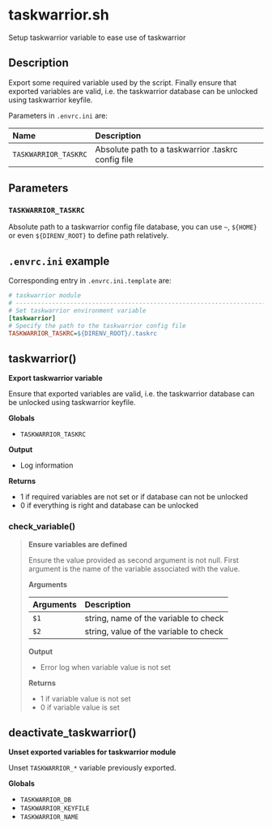 # taskwarrior.sh

Setup taskwarrior variable to ease use of taskwarrior

## Description

Export some required variable used by the script. Finally ensure that
exported variables are valid, i.e. the taskwarrior database can be
unlocked using taskwarrior keyfile.

Parameters in `.envrc.ini` are:

<center>

| Name                 | Description                                           |
| :-----------------   | :---------------------------------------------------- |
| `TASKWARRIOR_TASKRC` | Absolute path to a taskwarrior .taskrc config file  |

</center>

## Parameters

### `TASKWARRIOR_TASKRC`

Absolute path to a taskwarrior config file database, you can use `~`,
`${HOME}` or even `${DIRENV_ROOT}` to define path relatively.

## `.envrc.ini` example

Corresponding entry in `.envrc.ini.template` are:

```ini
# taskwarrior module
# ------------------------------------------------------------------------------
# Set taskwarrior environment variable
[taskwarrior]
# Specify the path to the taskwarrior config file
TASKWARRIOR_TASKRC=${DIRENV_ROOT}/.taskrc
```



## taskwarrior()

 **Export taskwarrior variable**
 
 Ensure that exported variables are valid, i.e. the taskwarrior database
 can be unlocked using taskwarrior keyfile.

 **Globals**

 - `TASKWARRIOR_TASKRC`

 **Output**

 - Log information

 **Returns**

 - 1 if required variables are not set or if database can not be unlocked
 - 0 if everything is right and database can be unlocked

### check_variable()

> **Ensure variables are defined**
> 
> Ensure the value provided as second argument is not null. First argument
> is the name of the variable associated with the value.
>
>
> **Arguments**
>
> | Arguments | Description |
> | :-------- | :---------- |
> | `$1` |  string, name of the variable to check |
> | `$2` |  string, value of the variable to check |
>
> **Output**
>
> - Error log when variable value is not set
>
> **Returns**
>
> - 1 if variable value is not set
> - 0 if variable value is set
>
>

## deactivate_taskwarrior()

 **Unset exported variables for taskwarrior module**
 
 Unset `TASKWARRIOR_*` variable previously exported.

 **Globals**

 - `TASKWARRIOR_DB`
 - `TASKWARRIOR_KEYFILE`
 - `TASKWARRIOR_NAME`
